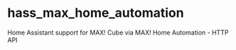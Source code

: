 # hass_max_home_automation
Home Assistant support for MAX! Cube via MAX! Home Automation - HTTP API
